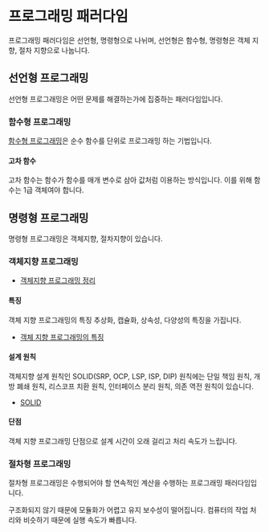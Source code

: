 # 프로그래밍 패러다임

프로그래밍 패러다임은 선언형, 명령형으로 나뉘며, 선언형은 함수형, 명령형은 객체 지향, 절차 지향으로 나눕니다.

## 선언형 프로그래밍

선언형 프로그래밍은 어떤 문제를 해결하는가에 집중하는 패러다임입니다.

### 함수형 프로그래밍

[함수형 프로그래밍](<../프로그래밍 페러다임/함수형/함수형 프로그래밍.md>)은 순수 함수를 단위로 프로그래밍 하는 기법입니다.

#### 고차 함수

고차 함수는 함수가 함수를 매개 변수로 삼아 값처럼 이용하는 방식입니다. 이를 위해 함수는 1급 객체여야 합니다.

## 명령형 프로그래밍

명령형 프로그래밍은 객체지향, 절차지향이 있습니다.

### 객체지향 프로그래밍

- [객체지향 프로그래밍 정리](<../프로그래밍 페러다임/객체지향/객체지향 프로그래밍.md>)

#### 특징

객체 지향 프로그래밍의 특징 추상화, 캡슐화, 상속성, 다양성의 특징을 가집니다.

- [객체 지향 프로그래밍의 특징](<../프로그래밍 페러다임/객체지향/객체지향의 특징.md>)

#### 설계 원칙

객체지향 설계 원칙인 SOLID(SRP, OCP, LSP, ISP, DIP) 원칙에는 단일 책임 원칙, 개방 폐쇄 원칙, 리스코프 치환 원칙, 인터페이스 분리 원칙, 의존 역전 원칙이 있습니다.

- [SOLID](<../프로그래밍 페러다임/객체지향/SOLID원칙.md>)

#### 단점

객체 지향 프로그래밍 단점으로 설계 시간이 오래 걸리고 처리 속도가 느립니다.

### 절차형 프로그래밍

절차형 프로그래밍은 수행되어야 할 연속적인 계산을 수행하는 프로그래밍 패러다임입니다.

구조화되지 않기 때문에 모듈화가 어렵고 유지 보수성이 떨어집니다. 컴퓨터의 작업 처리와 비슷하기 때문에 실행 속도가 빠릅니다.
